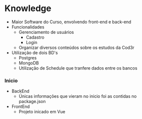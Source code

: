 # Knowledge
- Maior Software do Curso, envolvendo front-end e back-end
- Funcionalidades
    - Gerenciamento de usuários
        - Cadastro
        - Login
    - Organizar diversos conteúdos sobre os estudos da Cod3r
- Utilização de dois BD's
    - Postgres
    - MongoDB
    - Utilização de Schedule que tranfere dados entre os bancos

### Inicio
- BackEnd
    - Únicas informações que vieram no inicio foi as contidas no package.json
- FrontEnd
    - Projeto inicado em Vue